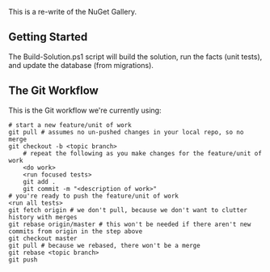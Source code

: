 This is a re-write of the NuGet Gallery.

## Getting Started

The Build-Solution.ps1 script will build the solution, run the facts (unit tests), and update the database (from migrations).

## The Git Workflow

This is the Git workflow we're currently using:

    # start a new feature/unit of work
    git pull # assumes no un-pushed changes in your local repo, so no merge
    git checkout -b <topic branch>
        # repeat the following as you make changes for the feature/unit of work  
        <do work>
        <run focused tests>
        git add .
        git commit -m "<description of work>"
    # you're ready to push the feature/unit of work
    <run all tests>
    git fetch origin # we don't pull, because we don't want to clutter history with merges
    git rebase origin/master # this won't be needed if there aren't new commits from origin in the step above
    git checkout master
    git pull # because we rebased, there won't be a merge
    git rebase <topic branch>
    git push